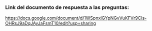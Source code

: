 ### Link del documento de respuesta a las preguntas: 
https://docs.google.com/document/d/1WSpnxlGYpNGvVuKFVr9CIs-OHRsJ9aDqJAyJaFsmT10/edit?usp=sharing
